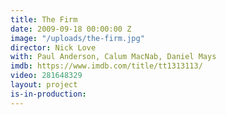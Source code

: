 ```yaml
---
title: The Firm
date: 2009-09-18 00:00:00 Z
image: "/uploads/the-firm.jpg"
director: Nick Love
with: Paul Anderson, Calum MacNab, Daniel Mays
imdb: https://www.imdb.com/title/tt1313113/
video: 281648329
layout: project
is-in-production: 
---
```


